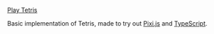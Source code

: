 [Play Tetris](https://fela.github.io/tetris/)

Basic implementation of Tetris, made to try out [Pixi.js](https://www.pixijs.com/) and [TypeScript](https://www.typescriptlang.org/).

